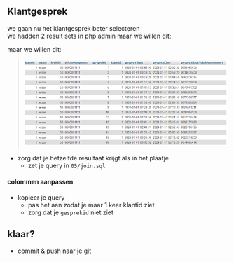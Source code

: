 ## Klantgesprek

we gaan nu het klantgesprek beter selecteren  
we hadden 2 result sets in php admin maar we willen dit:

maar we willen dit:
> ![](img/joinresult.PNG)

- zorg dat je hetzelfde resultaat krijgt als in het plaatje
    - zet je query in `05/join.sql`

#### colommen aanpassen

- kopieer je query
    - pas het aan zodat je maar 1 keer klantid ziet
    - zorg dat je `gesprekid` niet ziet



## klaar?

- commit & push naar je git